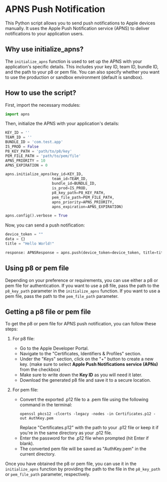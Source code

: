 # APNS Push Notification

This Python script allows you to send push notifications to Apple devices manually. It uses the Apple Push Notification service (APNS) to deliver notifications to your application users.

## Why use initialize_apns?

The `initialize_apns` function is used to set up the APNS with your application's specific details. This includes your key ID, team ID, bundle ID, and the path to your p8 or pem file. You can also specify whether you want to use the production or sandbox environment (default is sandbox).

## How to use the script?

First, import the necessary modules:

```python
import apns
```

Then, initialize the APNS with your application's details:

```python
KEY_ID = ''  
TEAM_ID = ''  
BUNDLE_ID = 'com.test.app'
IS_PROD = False
P8_KEY_PATH = 'path/to/p8/key'  
PEM_FILE_PATH = 'path/to/pem/file'
APNS_PRIORITY = 10
APNS_EXPIRATION = 0

apns.initialize_apns(key_id=KEY_ID,
                     team_id=TEAM_ID,
                     bundle_id=BUNDLE_ID,
                     is_prod=IS_PROD,
                     p8_key_path=P8_KEY_PATH,
                     pem_file_path=PEM_FILE_PATH,
                     apns_priority=APNS_PRIORITY,
                     apns_expiration=APNS_EXPIRATION)

apns.config().verbose = True
```

Now, you can send a push notification:

```python
device_token = ""  
data = {}  
title = "Hello World!"

response: APNSResponse = apns.push(device_token=device_token, title=title, data=data, badge=1, push_type=apns.PushType.alert, collapse_id=None)
```

## Using p8 or pem file

Depending on your preference or requirements, you can use either a p8 or pem file for authentication. If you want to use a p8 file, pass the path to the `p8_key_path` parameter in the `initialize_apns` function. If you want to use a pem file, pass the path to the `pem_file_path` parameter.

## Getting a p8 file or pem file
To get the p8 or pem file for APNS push notification, you can follow these steps:

1. For p8 file:
   - Go to the Apple Developer Portal.
   - Navigate to the "Certificates, Identifiers & Profiles" section.
   - Under the "Keys" section, click on the "+" button to create a new key. (make sure to select **Apple Push Notifications service (APNs)** from the checkbox)
   - Make sure to write down the **Key ID** as you will need it later.
   - Download the generated p8 file and save it to a secure location.

2. For pem file:
   - Convert the exported .p12 file to a .pem file using the following command in the terminal:
     ```
     openssl pkcs12 -clcerts -legacy -nodes -in Certificates.p12 -out AuthKey.pem
     ```
     Replace "Certificates.p12" with the path to your .p12 file or keep it if you're in the same directory as your .p12 file.
   - Enter the password for the .p12 file when prompted (hit Enter if blank).
   - The converted pem file will be saved as "AuthKey.pem" in the current directory.

Once you have obtained the p8 or pem file, you can use it in the `initialize_apns` function by providing the path to the file in the `p8_key_path` or `pem_file_path` parameter, respectively.